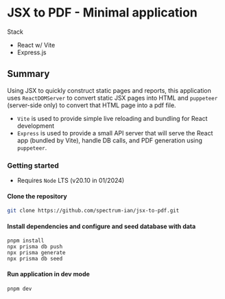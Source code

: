 # JSX to PDF - Minimal application

Stack

-   React w/ Vite
-   Express.js

## Summary

Using JSX to quickly construct static pages and reports, this application uses `ReactDOMServer` to convert static JSX pages into HTML and `puppeteer` (server-side only) to convert that HTML page into a pdf file.

-   `Vite` is used to provide simple live reloading and bundling for React development
-   `Express` is used to provide a small API server that will serve the React app (bundled by Vite), handle DB calls, and PDF generation using `puppeteer`.

### Getting started

-   Requires `Node` LTS (v20.10 in 01/2024)

#### Clone the repository

```sh
git clone https://github.com/spectrum-ian/jsx-to-pdf.git
```

#### Install dependencies and configure and seed database with data

```
pnpm install
npx prisma db push
npx prisma generate
npx prisma db seed
```

#### Run application in dev mode

```
pnpm dev
```
